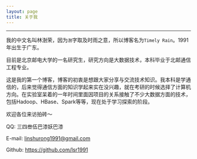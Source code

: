 ```yaml
---
layout: page
title: 关于我
---
```


---

我的中文名叫林澍荣，因为`澍`字取及时雨之意，所以博客名为`Timely Rain`。1991年出生于广东。

目前是北京邮电大学的一名研究生，研究方向是大数据技术，本科毕业于北邮通信工程专业。

这是我的第一个博客，博客的初衷是想跟大家分享与交流技术知识。我本科是学通信的，后来觉得通信方面的知识学起来实在没兴趣，就在考研的时候选择了计算机方向。在实验室呆着的一年时间里面因项目的关系接触了不少大数据方面的技术，包括Hadoop、HBase、Spark等等，现在处于学习探索的阶段。

欢迎各位来访拍砖～

QQ: 三四叁伍巴漆妖巴漆

E-mail: linshurong1991@gmail.com

Github: https://github.com/lsr1991

<br>
<br>
<br>
<br>
<br>
<br>
